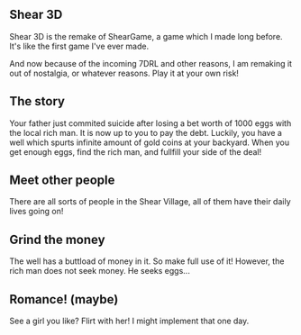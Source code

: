 ## Shear 3D

Shear 3D is  the remake of ShearGame, a game which I made long before. It's like the first game I've ever made.

And now because of the incoming 7DRL and other reasons, I am remaking it out of nostalgia, or whatever reasons. Play it at your own risk!


## The story

Your father just commited suicide after losing a bet worth of 1000 eggs with the local rich man. It is now up to you to pay the debt. Luckily, you have a well which spurts infinite amount of gold coins at your backyard. When you get enough eggs, find the rich man, and fullfill your side of the deal!

## Meet other people

There are all sorts of people in the Shear Village, all of  them have their daily lives going on!

## Grind the money

The well has a buttload of money in it. So make full use of it! However, the rich man does not seek money. He seeks eggs...

## Romance! (maybe)

See a girl you like? Flirt with her! I might implement that one day.
